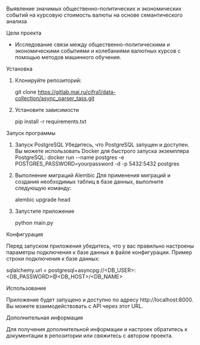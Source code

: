 Выявление значимых общественно-политических и экономических событий на курсовую стоимость валюты на основе семантического анализа

Цели проекта

- Исследование связи между общественно-политическими и экономическими событиями и колебаниями валютных курсов с помощью методов машинного обучения.

Установка

1. Клонируйте репозиторий:

   git clone https://gitlab.mai.ru/cifra1/data-collection/async_parser_tass.git

2. Установите зависимости

   pip install -r requirements.txt

Запуск программы

1. Запуск PostgreSQL
    Убедитесь, что PostgreSQL запущен и доступен. Вы можете использовать Docker для быстрого запуска экземпляра PostgreSQL:
   docker run --name postgres -e POSTGRES_PASSWORD=yourpassword -d -p 5432:5432 postgres

2. Выполнение миграций Alembic
    Для применения миграций и создания необходимых таблиц в базе данных, выполните следующую команду:

   alembic upgrade head
   
3. Запустите приложение

   python main.py
   
Конфигурация

Перед запуском приложения убедитесь, что у вас правильно настроены параметры подключения к базе данных в файле конфигурации. Пример строки подключения к базе данных:

  sqlalchemy.url = postgresql+asyncpg://<DB_USER>:<DB_PASSWORD>@<DB_HOST>/<DB_NAME>

Использование

Приложение будет запущено и доступно по адресу http://localhost:8000. Вы можете взаимодействовать с API через этот URL.

Дополнительная информация

Для получения дополнительной информации и настроек обратитесь к документации в репозитории или свяжитесь с автором проекта.
 
